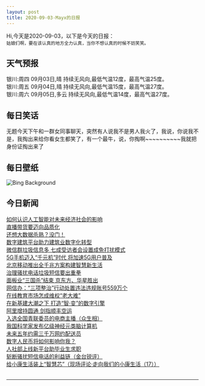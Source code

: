 ```yaml
---
layout: post
title: 2020-09-03-Mayx的日报
---
```


Hi,今天是2020-09-03，以下是今天的日报：<br><small>
姑娘们啊，要在该认真的地方全力认真，当你不想认真的时候不妨笑笑。</small><!--more-->
## 天气预报
银川:周四 09月03日,晴 持续无风向,最低气温12度，最高气温25度。<br>银川:周五 09月04日,晴 持续无风向,最低气温15度，最高气温27度。<br>银川:周六 09月05日,多云 持续无风向,最低气温14度，最高气温27度。
## 每日笑话
无题今天下午和一群女同事聊天，突然有人说我不是男人我火了，我说，你说我不是，我掏出来给你看女生都笑了，有一个最牛，说，你掏啊~~~~~~~~~~我就把身份证掏出来了
## 每日壁纸
![Bing Background](https://cn.bing.com/th?id=OHR.SmithRock_EN-US3778263265_1920x1080.jpg&rf=LaDigue_1920x1080.jpg&pid=hp "Smith Rock State Park, Oregon (© Manuela Durson/Getty Images)")
## 今日新闻

[如何认识人工智能对未来经济社会的影响](http://it.people.com.cn/n1/2020/0903/c1009-31847145.html)   
[直播带货要迈向品质化](http://it.people.com.cn/n1/2020/0903/c1009-31847141.html)   
[还想大数据杀熟？没门！](http://it.people.com.cn/n1/2020/0903/c1009-31847143.html)   
[数字建筑平台助力建筑业数字化转型](http://it.people.com.cn/n1/2020/0903/c1009-31847190.html)   
[微信群垃圾信息多 七成受访者会设置成免打扰模式](http://it.people.com.cn/n1/2020/0903/c1009-31847154.html)   
[5G手机迈入“千元机”时代 将加速5G用户普及](http://it.people.com.cn/n1/2020/0903/c1009-31847158.html)   
[北京移动推出全千兆方案构建智慧新生活](http://it.people.com.cn/n1/2020/0903/c1009-31847229.html)   
[治理骚扰电话垃圾短信要出重拳](http://it.people.com.cn/n1/2020/0903/c1009-31847216.html)   
[面板业“三国杀”结束 京东方、华星胜出](http://it.people.com.cn/n1/2020/0903/c1009-31847254.html)   
[网信办：“三项整治”行动处置违法违规账号559万个](http://it.people.com.cn/n1/2020/0903/c1009-31847896.html)   
[在线教育市场怎成维权“老大难”](http://it.people.com.cn/n1/2020/0903/c1009-31847230.html)   
[在新基建大潮之下 打造“智·变”的数字引擎](http://it.people.com.cn/n1/2020/0903/c1009-31847292.html)   
[阿里增持圆通 剑指顺丰空运](http://it.people.com.cn/n1/2020/0903/c1009-31847257.html)   
[入选全国青联委员的电商主播（众生相）](http://it.people.com.cn/n1/2020/0903/c1009-31847339.html)   
[我国科学家发布亿级神经元类脑计算机](http://it.people.com.cn/n1/2020/0903/c1009-31847297.html)   
[未来五年约需三千万网约配送员](http://it.people.com.cn/n1/2020/0903/c1009-31847333.html)   
[数字人民币将如何影响你我？](http://it.people.com.cn/n1/2020/0903/c1009-31847332.html)   
[人社部上线新平台助毕业生求职](http://it.people.com.cn/n1/2020/0903/c1009-31847304.html)   
[斩断骚扰短信电话的利益链（金台锐评）](http://it.people.com.cn/n1/2020/0903/c1009-31847315.html)   
[给小康生活装上“智慧芯”（现场评论·走向我们的小康生活（17））](http://it.people.com.cn/n1/2020/0903/c1009-31847306.html)   
<br />

***

<small></small>

